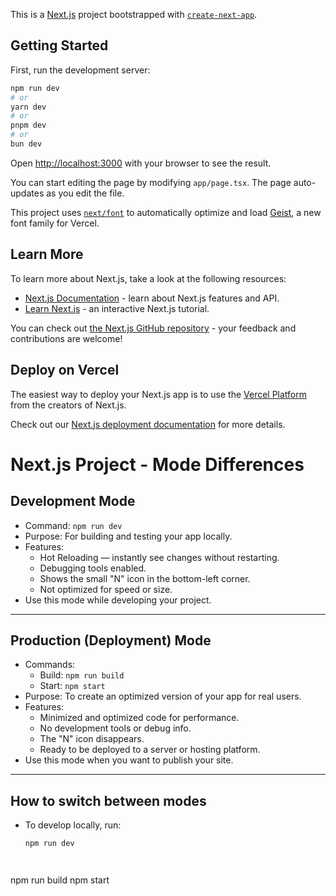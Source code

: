 This is a [Next.js](https://nextjs.org) project bootstrapped with [`create-next-app`](https://nextjs.org/docs/app/api-reference/cli/create-next-app).

## Getting Started

First, run the development server:

```bash
npm run dev
# or
yarn dev
# or
pnpm dev
# or
bun dev
```

Open [http://localhost:3000](http://localhost:3000) with your browser to see the result.

You can start editing the page by modifying `app/page.tsx`. The page auto-updates as you edit the file.

This project uses [`next/font`](https://nextjs.org/docs/app/building-your-application/optimizing/fonts) to automatically optimize and load [Geist](https://vercel.com/font), a new font family for Vercel.

## Learn More

To learn more about Next.js, take a look at the following resources:

- [Next.js Documentation](https://nextjs.org/docs) - learn about Next.js features and API.
- [Learn Next.js](https://nextjs.org/learn) - an interactive Next.js tutorial.

You can check out [the Next.js GitHub repository](https://github.com/vercel/next.js) - your feedback and contributions are welcome!

## Deploy on Vercel

The easiest way to deploy your Next.js app is to use the [Vercel Platform](https://vercel.com/new?utm_medium=default-template&filter=next.js&utm_source=create-next-app&utm_campaign=create-next-app-readme) from the creators of Next.js.

Check out our [Next.js deployment documentation](https://nextjs.org/docs/app/building-your-application/deploying) for more details.



# Next.js Project - Mode Differences

## Development Mode
- Command: `npm run dev`
- Purpose: For building and testing your app locally.
- Features:
  - Hot Reloading — instantly see changes without restarting.
  - Debugging tools enabled.
  - Shows the small "N" icon in the bottom-left corner.
  - Not optimized for speed or size.
- Use this mode while developing your project.

---

## Production (Deployment) Mode
- Commands:
  - Build: `npm run build`
  - Start: `npm start`
- Purpose: To create an optimized version of your app for real users.
- Features:
  - Minimized and optimized code for performance.
  - No development tools or debug info.
  - The "N" icon disappears.
  - Ready to be deployed to a server or hosting platform.
- Use this mode when you want to publish your site.

---

## How to switch between modes

- To develop locally, run:
  ```bash
  npm run dev




npm run build
npm start
